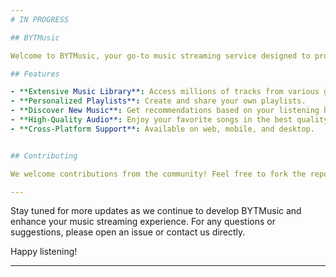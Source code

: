 ```yaml
---
# IN PROGRESS

## BYTMusic

Welcome to BYTMusic, your go-to music streaming service designed to provide an unparalleled listening experience by leveraging the YouTube Music API. Dive into a vast library of songs, create custom playlists, and discover new music with ease.

## Features

- **Extensive Music Library**: Access millions of tracks from various genres and artists via the YouTube Music API.
- **Personalized Playlists**: Create and share your own playlists.
- **Discover New Music**: Get recommendations based on your listening habits.
- **High-Quality Audio**: Enjoy your favorite songs in the best quality possible.
- **Cross-Platform Support**: Available on web, mobile, and desktop.


## Contributing

We welcome contributions from the community! Feel free to fork the repository and submit pull requests.

---
```


Stay tuned for more updates as we continue to develop BYTMusic and enhance your music streaming experience. For any questions or suggestions, please open an issue or contact us directly.

Happy listening!

---
